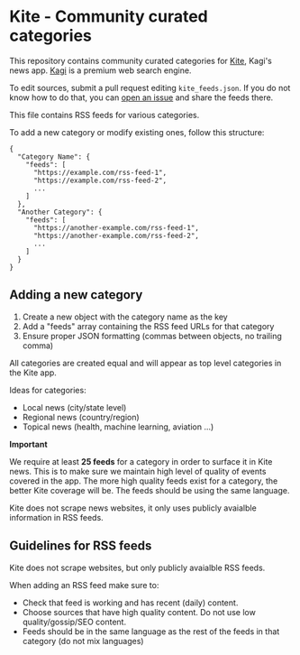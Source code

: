# Kite - Community curated categories

This repository contains community curated categories for [Kite](https://kite.kagi.com), Kagi's news app. [Kagi](https://kagi.com) is a premium web search engine.

To edit sources, submit a pull request editing `kite_feeds.json`. If you do not know how to do that, you can [open an issue](https://github.com/kagisearch/kite-public/issues/new/choose) and share the feeds there.

This file contains RSS feeds for various categories.

To add a new category or modify existing ones, follow this structure:
```
{
  "Category Name": {
    "feeds": [
      "https://example.com/rss-feed-1",
      "https://example.com/rss-feed-2",
      ...
    ]
  },
  "Another Category": {
    "feeds": [
      "https://another-example.com/rss-feed-1",
      "https://another-example.com/rss-feed-2",
      ...
    ]
  }
}
```

## Adding a new category

1. Create a new object with the category name as the key
2. Add a "feeds" array containing the RSS feed URLs for that category
3. Ensure proper JSON formatting (commas between objects, no trailing comma)

All categories are created equal and will appear as top level categories in the Kite app.

Ideas for categories:
- Local news (city/state level)
- Regional news (country/region)
- Topical news (health, machine learning, aviation ...)

**Important**

We require at least **25 feeds** for a category in order to surface it in Kite news. This is to make sure we maintain high level of quality of events covered in the app. The more high quality feeds exist for a category, the better Kite coverage will be. The feeds should be using the same language. 

Kite does not scrape news websites, it only uses publicly avaialble information in RSS feeds.


## Guidelines for RSS feeds

Kite does not scrape websites, but only publicly avaialble RSS feeds.

When adding an RSS feed make sure to:

- Check that feed is working and has recent (daily) content.
- Choose sources that have high quality content. Do not use low quality/gossip/SEO content.
- Feeds should be in the same language as the rest of the feeds in that category (do not mix languages)

